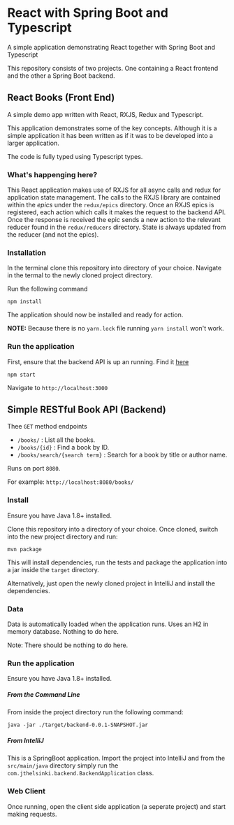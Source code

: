 # React with Spring Boot and Typescript
A simple application demonstrating React together with Spring Boot and Typescript

This repository consists of two projects. One containing a React frontend and the other a 
Spring Boot backend.


## React Books (Front End)

A simple demo app written with React, RXJS, Redux and Typescript.

This application demonstrates some of the key concepts. Although it is a simple application it has been written as if it was to be developed into a larger application.

The code is fully typed using Typescript types.

### What's happenging here?

This React application makes use of RXJS for all async calls and redux for application state management. The calls to the RXJS library are contained within the _epics_ under the `redux/epics` directory. Once an RXJS epics is registered, each action which calls it makes the request to the backend API. Once the response is received the epic sends a new action to the relevant reducer found in the `redux/reducers` directory. State is always updated from the reducer (and not the epics).  

### Installation

In the terminal clone this repository into directory of your choice. Navigate in the termal to the newly cloned project directory.

Run the following command

`npm install`

The application should now be installed and ready for action.

__NOTE:__ Because there is no `yarn.lock` file running `yarn install` won't work. 

### Run the application

First, ensure that the backend API is up an running. Find it [here](https://github.com/jt-helsinki/v_backend)

`npm start`

Navigate to `http://localhost:3000`

## Simple RESTful Book API (Backend)

Thee `GET` method endpoints
* `/books/` : List all the books.
* `/books/{id}` :  Find a book by ID.
* `/books/search/{search term}` : Search for a book by title or author name.

Runs on port `8080`.

For example: `http://localhost:8080/books/`

### Install
Ensure you have Java 1.8+ installed.

Clone this repository into a directory of your choice. Once cloned, switch into the new project 
directory and run:

`mvn package`

This will install dependencies, run the tests and package the application into a jar inside the `target`
directory.

Alternatively, just open the newly cloned project in IntelliJ and install the dependencies.   

### Data
Data is automatically loaded when the application runs. Uses an H2 in memory database. Nothing
to do here.

Note: There should be nothing to do here. 

### Run the application

Ensure you have Java 1.8+ installed.

##### From the Command Line
From inside the project directory run the following command:

`java -jar ./target/backend-0.0.1-SNAPSHOT.jar`

##### From IntelliJ
This is  a SpringBoot application. Import the project into IntelliJ and from the `src/main/java` directory 
simply run the `com.jthelsinki.backend.BackendApplication` class.

### Web Client
Once running, open the client side application (a seperate project) and start making requests. 



